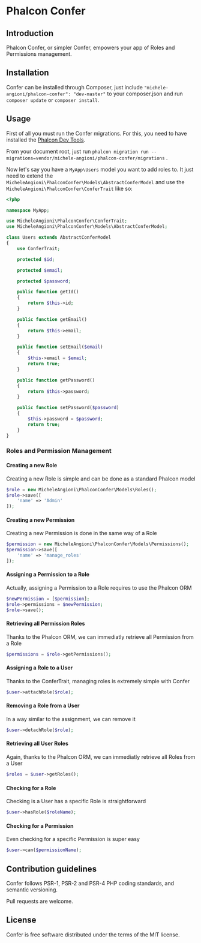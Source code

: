# Phalcon Confer

## Introduction

Phalcon Confer, or simpler Confer, empowers your app of Roles and Permissions management.   

## Installation
 
Confer can be installed through Composer, just include `"michele-angioni/phalcon-confer": "dev-master"` to your composer.json and run `composer update` or `composer install`.

## Usage

First of all you must run the Confer migrations. 
For this, you need to have installed the [Phalcon Dev Tools](https://github.com/phalcon/phalcon-devtools).

From your document root, just run `phalcon migration run --migrations=vendor/michele-angioni/phalcon-confer/migrations` .

Now let's say you have a `MyApp\Users` model you want to add roles to. 
It just need to extend the `MicheleAngioni\PhalconConfer\Models\AbstractConferModel` and use the `MicheleAngioni\PhalconConfer\ConferTrait` like so:

```php
<?php

namespace MyApp;

use MicheleAngioni\PhalconConfer\ConferTrait;
use MicheleAngioni\PhalconConfer\Models\AbstractConferModel;

class Users extends AbstractConferModel
{
    use ConferTrait;

    protected $id;

    protected $email;

    protected $password;

    public function getId()
    {
        return $this->id;
    }

    public function getEmail()
    {
        return $this->email;
    }

    public function setEmail($email)
    {
        $this->email = $email;
        return true;
    }

    public function getPassword()
    {
        return $this->password;
    }

    public function setPassword($password)
    {
        $this->password = $password;
        return true;
    }
}
```

### Roles and Permission Management    
    
#### Creating a new Role

Creating a new Role is simple and can be done as a standard Phalcon model

```php
$role = new MicheleAngioni\PhalconConfer\Models\Roles();
$role->save([
    'name' => 'Admin'
]);
```
    
#### Creating a new Permission

Creating a new Permission is done in the same way of a Role

```php
$permission = new MicheleAngioni\PhalconConfer\Models\Permissions();
$permission->save([
    'name' => 'manage_roles'
]);
```
    
#### Assigning a Permission to a Role

Actually, assigning a Permission to a Role requires to use the Phalcon ORM

```php
$newPermission = [$permission];
$role->permissions = $newPermission;
$role->save();
```

#### Retrieving all Permission Roles

Thanks to the Phalcon ORM, we can immediatly retrieve all Permission from a Role

```php
$permissions = $role->getPermissions();
```

#### Assigning a Role to a User

Thanks to the ConferTrait, managing roles is extremely simple with Confer

```php
$user->attachRole($role);
```

#### Removing a Role from a User

In a way similar to the assignment, we can remove it

```php
$user->detachRole($role);
```

#### Retrieving all User Roles

Again, thanks to the Phalcon ORM, we can immediatly retrieve all Roles from a User

```php
$roles = $user->getRoles();
```

#### Checking for a Role

Checking is a User has a specific Role is straightforward

```php
$user->hasRole($roleName);
```

#### Checking for a Permission

Even checking for a specific Permission is super easy

```php
$user->can($permissionName);
```

## Contribution guidelines

Confer follows PSR-1, PSR-2 and PSR-4 PHP coding standards, and semantic versioning.

Pull requests are welcome.

## License

Confer is free software distributed under the terms of the MIT license.
    